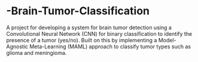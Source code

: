 # -Brain-Tumor-Classification
A project for developing a system for brain tumor detection using a Convolutional Neural Network (CNN) for binary classification to identify the presence of a tumor (yes/no). Built on this by implementing a Model-Agnostic Meta-Learning (MAML) approach to classify tumor types such as glioma and meningioma.

